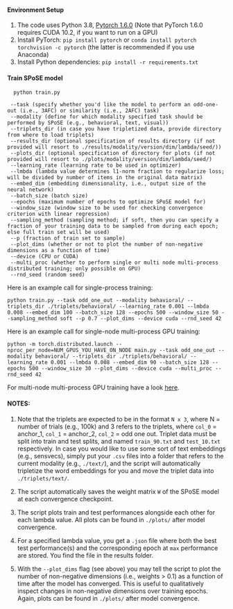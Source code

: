 #### Environment Setup

1. The code uses Python 3.8,  [Pytorch 1.6.0](https://pytorch.org/) (Note that PyTorch 1.6.0 requires CUDA 10.2, if you want to run on a GPU)
2. Install PyTorch: `pip install pytorch` or `conda install pytorch torchvision -c pytorch` (the latter is recommended if you use Anaconda)
3. Install Python dependencies: `pip install -r requirements.txt`

#### Train SPoSE model 

```
  python train.py
  
 --task (specify whether you'd like the model to perform an odd-one-out (i.e., 3AFC) or similarity (i.e., 2AFC) task)
 --modality (define for which modality specified task should be performed by SPoSE (e.g., behavioral, text, visual))
 --triplets_dir (in case you have tripletized data, provide directory from where to load triplets)
 --results_dir (optional specification of results directory (if not provided will resort to ./results/modality/version/dim/lambda/seed/))
 --plots_dir (optional specification of directory for plots (if not provided will resort to ./plots/modality/version/dim/lambda/seed/)
 --learning_rate (learning rate to be used in optimizer)
 --lmbda (lambda value determines l1-norm fraction to regularize loss; will be divided by number of items in the original data matrix)
 --embed_dim (embedding dimensionality, i.e., output size of the neural network)
 --batch_size (batch size)
 --epochs (maximum number of epochs to optimize SPoSE model for)
 --window_size (window size to be used for checking convergence criterion with linear regression)
 --sampling_method (sampling method; if soft, then you can specify a fraction of your training data to be sampled from during each epoch; else full train set will be used)
 --p (fraction of train set to sample)
 --plot_dims (whether or not to plot the number of non-negative dimensions as a function of time)
 --device (CPU or CUDA)
 --multi_proc (whether to perform single or multi node multi-process distributed training; only possible on GPU)
 --rnd_seed (random seed)
```

Here is an example call for single-process training:

```
python train.py --task odd_one_out --modality behavioral/ --triplets_dir ./triplets/behavioral/ --learning_rate 0.001 --lmbda 0.008 --embed_dim 100 --batch_size 128 --epochs 500 --window_size 50 --sampling_method soft --p 0.7 --plot_dims --device cuda --rnd_seed 42
```

Here is an example call for single-node multi-process GPU training:

```
python -m torch.distributed.launch --nproc_per_node=NUM_GPUS_YOU_HAVE_ON_NODE main.py --task odd_one_out --modality behavioral/ --triplets_dir ./triplets/behavioral/ --learning_rate 0.001 --lmbda 0.008 --embed_dim 90 --batch_size 128 --epochs 500 --window_size 30 --plot_dims --device cuda --multi_proc --rnd_seed 42
```

For multi-node multi-process GPU training have a look [here](https://pytorch.org/docs/stable/distributed.html). 

#### NOTES:

1. Note that the triplets are expected to be in the format `N x 3`, where N = number of trials (e.g., 100k) and 3 refers to the triplets, where `col_0` = anchor_1, `col_1` = anchor_2, `col_2` = odd one out. Triplet data must be split into train and test splits, and named `train_90.txt` and `test_10.txt` respectively. In case you would like to use some sort of text embeddings (e.g., sensvecs), simply put your `.csv` files into a folder that refers to the current modality (e.g., `./text/`), and the script will automatically tripletize the word embeddings for you and move the triplet data into `./triplets/text/`.

2. The script automatically saves the weight matrix `W` of the SPoSE model at each convergence checkpoint. 

3. The script plots train and test performances alongside each other for each lambda value. All plots can be found in `./plots/` after model convergence.

4. For a specified lambda value, you get a `.json` file where both the best test performance(s) and the corresponding epoch at `max` performance are stored. You find the file in the results folder.

5. With the `--plot_dims` flag (see above) you may tell the script to plot the number of non-negative dimensions (i.e., weights > 0.1) as a function of time after the model has converged. This is useful to qualitatively inspect changes in non-negative dimensions over training epochs. Again, plots can be found in `./plots/` after model convergence.
